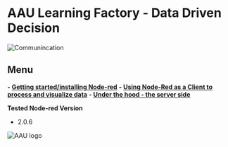 # AAU Learning Factory - Data Driven Decision

![Communincation](https://github.com/glinvad/AAU_Learning_Factory_-_Data_driven_decision/blob/main/Pictures/communication.png)


## Menu
**- [Getting started/installing Node-red](GettingStared.md)**
**- [Using Node-Red as a Client to process and visualize data](Client.md)**
**- [Under the hood - the server side](Server.md)**


**Tested Node-red Version**
- 2.0.6

![AAU logo](https://github.com/glinvad/AAU_Learning_Factory_-_Data_driven_decision/blob/main/Pictures/AAUlogo.png)
